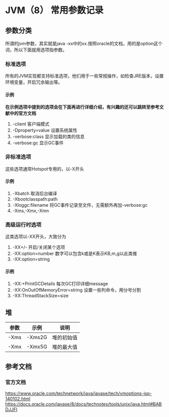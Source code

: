 


# JVM（8） 常用参数记录
## 参数分类
所谓的jvm参数，其实就是java -xx中的xx.按照oracle的文档，用的是option这个词，所以下面就用选项指参数。    

### 标准选项
所有的JVM实现都支持标准选项，他们用于一些常规操作，如检查JRE版本，设置环境变量，开启冗余输出等。

#### 示例
**在示例选项中提到的选项会在下面再进行详细介绍，有兴趣的还可以跳转至参考文献中的官方文档**
1. -client 客户端模式
2. -Dproperty=value 设置系统属性
3. -verbose:class 显示加载的类的信息
4. -verbose:gc 显示GC事件

### 非标准选项
这些选项通常Hotspot专用的，以-X开头  

#### 示例
1. -Xbatch 取消后台编译
1. -Xbootclasspath:path
2. -Xloggc:filename 将GC事件记录至文件，无需额外再加-verbose:gc
3. -Xms,-Xmx,-Xmn

### 高级运行时选项
这类选项以-XX开头，大致分为
1. -XX+/- 开启/关闭某个选项
2. -XX:option=number 数字可以包含k或是K表示KB,m,g以此类推
3. -XX:option=string

#### 示例
1. -XX:+PrintGCDetails 每次GC打印详细message
2. -XX:OnOutOfMemoryError=string 设置一些列命令，用分号分割
3. -XX:ThreadStackSize=size
## 堆
|参数|示例|说明|
|-|-|-|
|-Xms|-Xms2G|堆的初始值|
|-Xmx|-Xmx5G|堆的最大值|


## 参考文档
### 官方文档
https://www.oracle.com/technetwork/java/javase/tech/vmoptions-jsp-140102.html
https://docs.oracle.com/javase/8/docs/technotes/tools/unix/java.html#BABDJJFI


